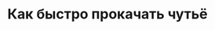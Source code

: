 ---
title: "Как быстро прокачать чутьё"
slug: kak-bystro-prokachat-chutyo
layout: webinar-video
datetext: "среда, 23 марта"
timetext: 20:00 мск
video: "https://www.youtube.com/embed/Hk7RnpOxgeg?rel=0&autoplay=1"

---